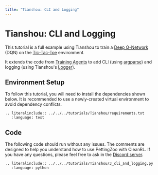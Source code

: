 ```yaml
---
title: "Tianshou: CLI and Logging"
---
```


# Tianshou: CLI and Logging

This tutorial is a full example using Tianshou to train a [Deep Q-Network](https://tianshou.readthedocs.io/en/master/tutorials/dqn.html) (DQN) on the [Tic-Tac-Toe](https://pettingzoo.farama.org/environments/classic/tictactoe/) environment.

It extends the code from [Training Agents](https://pettingzoo.farama.org/tutorials/tianshou/intermediate/) to add CLI (using [argparse](https://docs.python.org/3/library/argparse.html)) and logging (using Tianshou's [Logger](https://tianshou.readthedocs.io/en/master/tutorials/logger.html)).


## Environment Setup
To follow this tutorial, you will need to install the dependencies shown below. It is recommended to use a newly-created virtual environment to avoid dependency conflicts.
```{eval-rst}
.. literalinclude:: ../../../tutorials/Tianshou/requirements.txt
   :language: text
```

## Code
The following code should run without any issues. The comments are designed to help you understand how to use PettingZoo with CleanRL. If you have any questions, please feel free to ask in the [Discord server](https://discord.gg/nhvKkYa6qX).

```{eval-rst}
.. literalinclude:: ../../../tutorials/Tianshou/3_cli_and_logging.py
   :language: python
```
